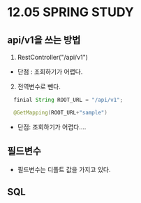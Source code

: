 # 12.05 SPRING STUDY
## api/v1을 쓰는 방법
1. RestController("/api/v1")
  - 단점 : 조회하기가 어렵다.
2. 전역변수로 뺀다.
```java
  finial String ROOT_URL = "/api/v1";

  @GetMapping(ROOT_URL+"sample")
```
  - 단점: 조회하기가 어렵다....

## 필드변수
- 필드변수는 디폴트 값을 가지고 있다.

## SQL
